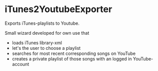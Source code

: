 iTunes2YoutubeExporter
======================

Exports iTunes-playlists to Youtube.

Small wizard developed for own use that
* loads iTunes library-xml
* let's the user to choose a playlist
* searches for most recent corresponding songs on YouTube
* creates a private playlist of those songs with an logged in YouTube-account
